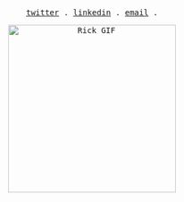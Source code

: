<p align="center">
  <samp>
    <a href="https://twitter.com/brunooomelo">twitter</a> .
    <a href="https://www.linkedin.com/in/brunooomelo">linkedin</a> .
    <a href="mailto:bruno94@outlook.com">email</a> .
  </samp>
  

<p align="center">
   <samp>
     <a href="https://brunooomelo.com"  align="center"><img alt="Rick GIF" src="https://user-images.githubusercontent.com/12174318/150150730-b2156ae7-515b-4b4b-b9d2-0b9e5ab2c748.gif" height="300"></a>
  </samp>
</p>
